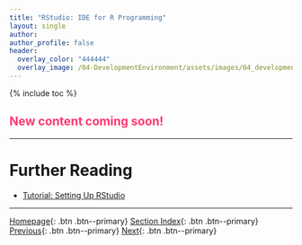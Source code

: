 ```yaml
---
title: "RStudio: IDE for R Programming"
layout: single
author:
author_profile: false
header:
  overlay_color: "444444"
  overlay_image: /04-DevelopmentEnvironment/assets/images/04_development_envir_banner.png
---
```


{% include toc %}

## <span style="color: #ff3870;">New content coming soon!</span>







___
# Further Reading
* [Tutorial: Setting Up RStudio](03B-tutorial-setting-up-rstudio)

___

[Homepage](../index.md){: .btn  .btn--primary}
[Section Index](00-DevelopmentEnvironment-LandingPage){: .btn  .btn--primary}
[Previous](03-r-programming-environment){: .btn  .btn--primary}
[Next](03B-tutorial-setting-up-rstudio){: .btn  .btn--primary}
